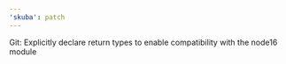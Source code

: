 ```yaml
---
'skuba': patch
---
```


Git: Explicitly declare return types to enable compatibility with the node16 module

